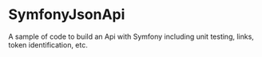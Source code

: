 SymfonyJsonApi
=========

A sample of code to build an Api with Symfony including unit testing, links, token identification, etc.
